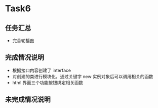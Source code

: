 
# Task6
## 任务汇总

- 完善轮播图

## 完成情况说明

- 根据接口内容创建了 interface 
- 对创建的类进行模块化，通过关键字 new 实例对象后可以调用相关的函数
- html 界面三个功能按钮绑定相关函数

## 未完成情况说明
